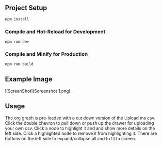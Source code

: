 ## Project Setup

```sh
npm install
```

### Compile and Hot-Reload for Development

```sh
npm run dev
```

### Compile and Minify for Production

```sh
npm run build
```

## Example Image

![ScreenShot](Screenshot 1.png)

## Usage
The org graph is pre-loaded with a cut down version of the Upload me csv.
Click the double chevron to pull down or push up the drawer for uploading your own csv.
Click a node to highlight it and and show more details on the left side.
Click a highlighted node to remove it from highlighting it.
There are buttons on the left side to expand/collapse all and to fit to screen.